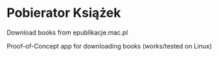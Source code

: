 # Pobierator Książek
Download books from epublikacje.mac.pl

Proof-of-Concept app for downloading books (works/tested on Linux)
